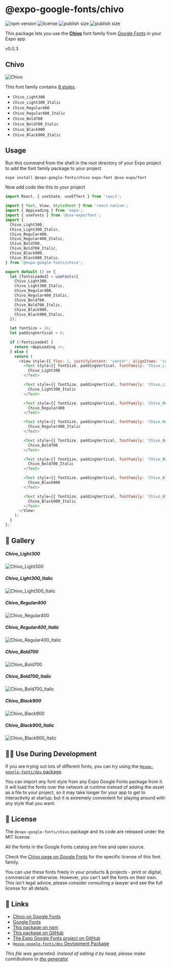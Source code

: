 # @expo-google-fonts/chivo

![npm version](https://flat.badgen.net/npm/v/@expo-google-fonts/chivo)
![license](https://flat.badgen.net/github/license/expo/google-fonts)
![publish size](https://flat.badgen.net/packagephobia/install/@expo-google-fonts/chivo)
![publish size](https://flat.badgen.net/packagephobia/publish/@expo-google-fonts/chivo)

This package lets you use the [**Chivo**](https://fonts.google.com/specimen/Chivo) font family from [Google Fonts](https://fonts.google.com/) in your Expo app.

v0.0.3

## Chivo

![Chivo](./font-family.png)

This font family contains [8 styles](#gallery).

- `Chivo_Light300`
- `Chivo_Light300_Italic`
- `Chivo_Regular400`
- `Chivo_Regular400_Italic`
- `Chivo_Bold700`
- `Chivo_Bold700_Italic`
- `Chivo_Black900`
- `Chivo_Black900_Italic`

## Usage

Run this command from the shell in the root directory of your Expo project to add the font family package to your project
```sh
expo install @expo-google-fonts/chivo expo-font @use-expo/font
```

Now add code like this to your project
```js
import React, { useState, useEffect } from 'react';

import { Text, View, StyleSheet } from 'react-native';
import { AppLoading } from 'expo';
import { useFonts } from '@use-expo/font';
import {
  Chivo_Light300,
  Chivo_Light300_Italic,
  Chivo_Regular400,
  Chivo_Regular400_Italic,
  Chivo_Bold700,
  Chivo_Bold700_Italic,
  Chivo_Black900,
  Chivo_Black900_Italic,
} from '@expo-google-fonts/chivo';

export default () => {
  let [fontsLoaded] = useFonts({
    Chivo_Light300,
    Chivo_Light300_Italic,
    Chivo_Regular400,
    Chivo_Regular400_Italic,
    Chivo_Bold700,
    Chivo_Bold700_Italic,
    Chivo_Black900,
    Chivo_Black900_Italic,
  });

  let fontSize = 24;
  let paddingVertical = 6;

  if (!fontsLoaded) {
    return <AppLoading />;
  } else {
    return (
      <View style={{ flex: 1, justifyContent: 'center', alignItems: 'center' }}>
        <Text style={{ fontSize, paddingVertical, fontFamily: 'Chivo_Light300' }}>
          Chivo_Light300
        </Text>

        <Text style={{ fontSize, paddingVertical, fontFamily: 'Chivo_Light300_Italic' }}>
          Chivo_Light300_Italic
        </Text>

        <Text style={{ fontSize, paddingVertical, fontFamily: 'Chivo_Regular400' }}>
          Chivo_Regular400
        </Text>

        <Text style={{ fontSize, paddingVertical, fontFamily: 'Chivo_Regular400_Italic' }}>
          Chivo_Regular400_Italic
        </Text>

        <Text style={{ fontSize, paddingVertical, fontFamily: 'Chivo_Bold700' }}>
          Chivo_Bold700
        </Text>

        <Text style={{ fontSize, paddingVertical, fontFamily: 'Chivo_Bold700_Italic' }}>
          Chivo_Bold700_Italic
        </Text>

        <Text style={{ fontSize, paddingVertical, fontFamily: 'Chivo_Black900' }}>
          Chivo_Black900
        </Text>

        <Text style={{ fontSize, paddingVertical, fontFamily: 'Chivo_Black900_Italic' }}>
          Chivo_Black900_Italic
        </Text>
      </View>
    );
  }
};

```

## 🔡 Gallery

##### Chivo_Light300
![Chivo_Light300](./994635489f0d118a198cb7efcdd1b61cbd4431c9e6426fffad5b731c4d2c1a5c.ttf.png)

##### Chivo_Light300_Italic
![Chivo_Light300_Italic](./f512baee58b1fc81a387836a8de41c055d2bebbfde221bd5f6829c1db58d9baa.ttf.png)

##### Chivo_Regular400
![Chivo_Regular400](./c45551e766074f40061345617f0e07c5a4a2ecbd70ce90f3c7456284827c3184.ttf.png)

##### Chivo_Regular400_Italic
![Chivo_Regular400_Italic](./1940d6e1383f625468fbb0231dc6d8ea95eda2d8483e23e66e94d6bb05996ca2.ttf.png)

##### Chivo_Bold700
![Chivo_Bold700](./49e634b98df69d1812b9406be76ebe8c76888e0202ae16c267aff5f9897d279f.ttf.png)

##### Chivo_Bold700_Italic
![Chivo_Bold700_Italic](./eea6f18e9fa02d840e18d03dfe74e65437743472807f1f0a93bb11254419cdb4.ttf.png)

##### Chivo_Black900
![Chivo_Black900](./b16f1d6acd367f8f1dd75d71e56027975f5f4c661b7272c0ae41a0635d55908a.ttf.png)

##### Chivo_Black900_Italic
![Chivo_Black900_Italic](./da92d63af2ecddbae2e8cf92a528caebcba3ed94b7b00e2ab04d228c4622c806.ttf.png)


## 👩‍💻 Use During Development

If you are trying out lots of different fonts, you can try using the [`@expo-google-fonts/dev` package](https://github.com/expo/google-fonts/tree/master/font-packages/dev#readme).

You can import *any* font style from any Expo Google Fonts package from it. It will load the fonts
over the network at runtime instead of adding the asset as a file to your project, so it may take longer
for your app to get to interactivity at startup, but it is extremely convenient
for playing around with any style that you want.

## 📖 License

The `@expo-google-fonts/chivo` package and its code are released under the MIT license.

All the fonts in the Google Fonts catalog are free and open source.

Check the [Chivo page on Google Fonts](https://fonts.google.com/specimen/Chivo) for the specific license of this font family.

You can use these fonts freely in your products & projects - print or digital, commercial or otherwise. However, you can't sell the fonts on their own. This isn't legal advice, please consider consulting a lawyer and see the full license for all details.

## 🔗 Links

- [Chivo on Google Fonts](https://fonts.google.com/specimen/Chivo)
- [Google Fonts](https://fonts.google.com/)
- [This package on npm](https://www.npmjs.com/package/@expo-google-fonts/chivo)
- [This package on GitHub](https://github.com/expo/google-fonts/tree/master/font-packages/chivo)
- [The Expo Google Fonts project on GitHub](https://github.com/expo/google-fonts)
- [`@expo-google-fonts/dev` Devlopment Package](https://github.com/expo/google-fonts/tree/master/font-packages/dev)


*This file was generated. Instead of editing it by head, please make contributions to [the generator](https://github.com/expo/google-fonts/tree/master/packages/generator)*
